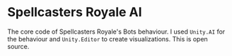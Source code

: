 # Spellcasters Royale AI

The core code of Spellcasters Royale's Bots behaviour. I used `Unity.AI` for the behaviour and `Unity.Editor` to create visualizations. This is open source.
